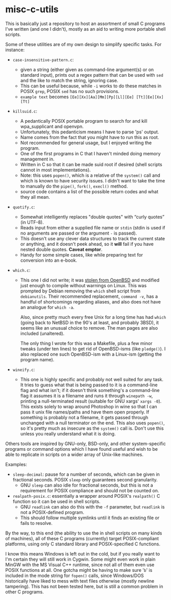 # misc-c-utils

This is basically just a repository to host an assortment of small C programs
I've written (and one I didn't), mostly as an aid to writing more portable
shell scripts.

Some of these utilities are of my own design to simplify specific tasks.
For instance:

* `case-insensitive-pattern.c`:
  * given a string (either given as command-line
  argument(s) or on standard input), prints out a regex pattern that can be
  used with `sed` and the like to match the string, ignoring case.
  * This can be useful because, while `-i` works to do these matches in POSIX
    `grep`, POSIX `sed` has no such provisions. 
  * `example text` becomes `[Ee][Xx][Aa][Mm][Pp][Ll][Ee] [Tt][Ee][Xx][Tt]`

* `killsuid.c`:
  * A pedantically POSIX portable program to search for and kill wpa_supplicant
    and openvpn.
  * Unfortunately, this pedanticism means I have to parse 'ps' output.
  * Name comes from the fact that you might have to run this as root.
  * Not recommended for general usage, but I enjoyed writing the program.
  * One of the first programs in C that I haven't minded doing memory
    management in.
  * Written in C so that it can be made suid root if desired (shell scripts
    cannot in most implementations).
  * Note: this uses `popen()`, which is a relative of the `system()` call and
    which is known to have security issues. I didn't want to take the time to
    manually do the `pipe()`, `fork()`, `execl()` method.
  * source code contains a list of the possible return codes and what
    they all mean.
* `quotify.c`:
  * Somewhat intelligently replaces "double quotes" with “curly quotes” (in
    UTF-8).
  * Reads input from either a supplied file name or `stdin` (stdin is used if
    no arguments are passed or the argument `-` is passed).
  * This doesn't use any clever data structures to track the current state or
    anything, and it doesn't peek ahead, so it **will** fail if you have
    nested double quotes. **Caveat emptor**.
  * Handy for some simple cases, like while preparing text for conversion into
    an e-book.

* `which.c`:
  * This one I did not write; it was [stolen from OpenBSD](https://cvsweb.openbsd.org/cgi-bin/cvsweb/~checkout~/src/usr.bin/which/which.c?rev=1.27&content-type=text/plain)
    and modified just enough to compile without warnings on Linux. This was
    prompted by Debian removing the `which` shell script from `debianutils`.
    Their recommended replacement, `command -v`, has a handful of shortcomings
    regarding aliases, and also does not have an analogue for `which -a`.

    Also, since pretty much every free Unix for a long time has had `which`
    (going back to NetBSD in the 90's at least, and probably 3BSD), it seems
    like an unusual choice to remove. The man pages are also included
    (unaltered).

    The only thing I wrote for this was a Makefile, plus a few minor
    tweaks (under ten lines) to get rid of OpenBSD-isms (like `pledge()`).
    I also replaced one such OpenBSD-ism with a Linux-ism (getting the
    program name).

* `wineify.c`:
  * This one is highly specific and probably not well suited for any task.
    It tries to guess what that is being passed to it is a command-line
    flag and what isn't; if it doesn't think something's a command-line
    flag it assumes it is a filename and runs it through `winepath -w`,
    printing a null-terminated result (suitable for GNU xargs' `xargs -0`).
    This exists solely to wrap around Photoshop in wine so that I can pass
    it unix file names/paths and have them open properly. If something is
    probably not a filename, it gets passed through unchanged with a null
    terminator on the end. This also uses `popen()`, so it's pretty much
    as insecure as the `system()` call is. Don't use this unless you really
    understand what it is doing.

Others tools are inspired by GNU-only, BSD-only, and other system-specific
programs or command options which I have found useful and wish to be able to
replicate in scripts on a wider array of Unix-like machines. 



Examples:

* `sleep-decimal`: pause for a number of seconds, which can be given in
  fractional seconds. POSIX `sleep` only guarantees second granularity.
  * GNU `sleep` can also idle for fractional seconds, but this is not a
    requirement for POSIX compliance and should not be counted on.
* `realpath-posix.c`: essentially a wrapper around POSIX's `realpath()` C
  function so it can be used in shell scripts.
  * GNU `readlink` can also do this with the `-f` parameter, but `readlink` is
  not a POSIX-defined program.
  * This should follow multiple symlinks until it finds an existing file or
  fails to resolve.

By the way, to this end (the ability to use the in shell scripts on many
kinds of machines), all of these C programs (currently) target POSIX-compliant
platforms, using only C standard library and POSIX-specified C functions.

I know this means Windows is left out in the cold, but if you really want to
I'm certain they will still work in Cygwin. Some might even work in plain MinGW
with the MS Visual C++ runtime, since not all of them even use POSIX functions
at all. One gotcha might be having to make sure '`b`' is included in the mode
string for `fopen()` calls, since Windows/DOS historically have liked to mess
with text files otherwise (mostly newline tampering). This has not been tested
here, but is still a common problem in other C programs.